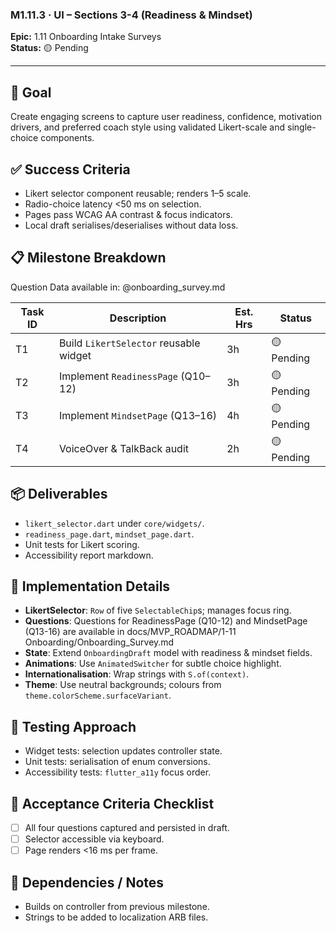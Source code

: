 ### M1.11.3 · UI – Sections 3-4 (Readiness & Mindset)

**Epic:** 1.11 Onboarding Intake Surveys\
**Status:** 🟡 Pending

---

## 🎯 Goal

Create engaging screens to capture user readiness, confidence, motivation
drivers, and preferred coach style using validated Likert-scale and
single-choice components.

## ✅ Success Criteria

- Likert selector component reusable; renders 1–5 scale.
- Radio-choice latency <50 ms on selection.
- Pages pass WCAG AA contrast & focus indicators.
- Local draft serialises/deserialises without data loss.

## 📋 Milestone Breakdown

Question Data available in: @onboarding_survey.md

| Task ID | Description                            | Est. Hrs | Status     |
| ------- | -------------------------------------- | -------- | ---------- |
| T1      | Build `LikertSelector` reusable widget | 3h       | 🟡 Pending |
| T2      | Implement `ReadinessPage` (Q10–12)     | 3h       | 🟡 Pending |
| T3      | Implement `MindsetPage` (Q13–16)       | 4h       | 🟡 Pending |
| T4      | VoiceOver & TalkBack audit             | 2h       | 🟡 Pending |

## 📦 Deliverables

- `likert_selector.dart` under `core/widgets/`.
- `readiness_page.dart`, `mindset_page.dart`.
- Unit tests for Likert scoring.
- Accessibility report markdown.

## 🔧 Implementation Details

- **LikertSelector**: `Row` of five `SelectableChip`s; manages focus ring.
- **Questions**: Questions for ReadinessPage (Q10-12) and MindsetPage (Q13-16)
  are available in docs/MVP_ROADMAP/1-11 Onboarding/Onboarding_Survey.md
- **State**: Extend `OnboardingDraft` model with readiness & mindset fields.
- **Animations**: Use `AnimatedSwitcher` for subtle choice highlight.
- **Internationalisation**: Wrap strings with `S.of(context)`.
- **Theme**: Use neutral backgrounds; colours from
  `theme.colorScheme.surfaceVariant`.

## 🧪 Testing Approach

- Widget tests: selection updates controller state.
- Unit tests: serialisation of enum conversions.
- Accessibility tests: `flutter_a11y` focus order.

## 📜 Acceptance Criteria Checklist

- [ ] All four questions captured and persisted in draft.
- [ ] Selector accessible via keyboard.
- [ ] Page renders <16 ms per frame.

## 🔗 Dependencies / Notes

- Builds on controller from previous milestone.
- Strings to be added to localization ARB files.
